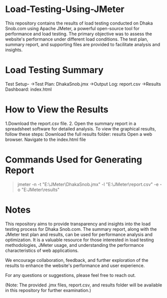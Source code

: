 # Load-Testing-Using-JMeter
This repository contains the results of load testing conducted on Dhaka Snob.com using Apache JMeter, a powerful open-source tool for performance and load testing. The primary objective was to assess the website's performance under different load conditions. The test plan, summary report, and supporting files are provided to facilitate analysis and insights.

# Load Testing Summary
Test Setup-
->Test Plan: DhakaSnob.jmx
->Output Log: report.csv
->Results Dashboard: index.html

# How to View the Results
1.Download the report.csv file.
2. Open the summary report in a spreadsheet software for detailed analysis.
To view the graphical results, follow these steps:
Download the full results folder: results
Open a web browser.
Navigate to the index.html file

# Commands Used for Generating Report
>jmeter -n -t "E:\JMeter\DhakaSnob.jmx" -l "E:\JMeter\report.csv" -e -o "E:JMeter\results"

# Notes
This repository aims to provide transparency and insights into the load testing process for Dhaka Snob.com. The summary report, along with the JMeter test plan and results, can be used for performance analysis and optimization. It is a valuable resource for those interested in load testing methodologies, JMeter usage, and understanding the performance characteristics of web applications.

We encourage collaboration, feedback, and further exploration of the results to enhance the website's performance and user experience.

For any questions or suggestions, please feel free to reach out.

(Note: The provided .jmx files, report.csv, and results folder will be available in this repository for further examination.)

